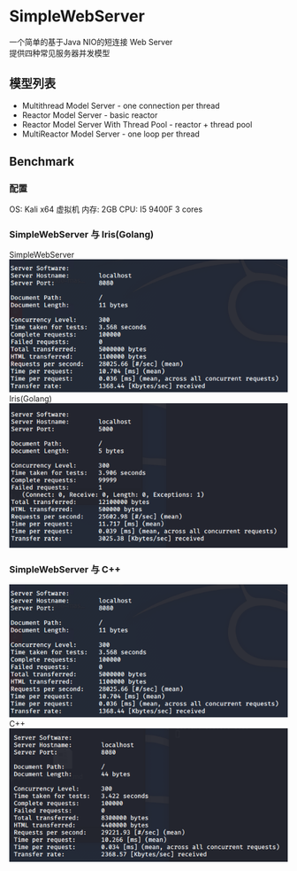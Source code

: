# SimpleWebServer
一个简单的基于Java NIO的短连接 Web Server  
提供四种常见服务器并发模型
## 模型列表
* Multithread Model Server - one connection per thread
* Reactor Model Server - basic reactor
* Reactor Model Server With Thread Pool - reactor + thread pool
* MultiReactor Model Server - one loop per thread
## Benchmark
### 配置
OS:     Kali x64 虚拟机
内存:   2GB
CPU:    I5 9400F 3 cores
### SimpleWebServer 与 Iris(Golang)
SimpleWebServer
![SimpleWebServer](/img/SimpleWebServer.png)
Iris(Golang)
![Golang](/img/Golang.png)
### SimpleWebServer 与 C++
![SimpleWebServer](/img/SimpleWebServer.png)
C++
![CPP](/img/CPP.png)